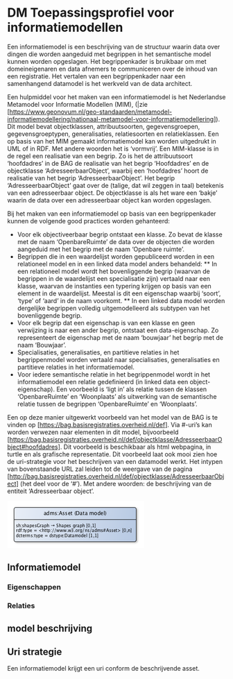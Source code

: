 # DM Toepassingsprofiel voor informatiemodellen


Een informatiemodel is een beschrijving van de structuur waarin data over dingen die worden aangeduid met begrippen in het semantische model kunnen worden opgeslagen. Het begrippenkader is bruikbaar om met domeineigenaren en data afnemers te communiceren over de inhoud van een registratie. Het vertalen van een begrippenkader naar een samenhangend datamodel is het werkveld van de data architect.

Een hulpmiddel voor het maken van een informatiemodel is het Nederlandse Metamodel voor Informatie Modellen (MIM), (|zie [https://www.geonovum.nl/geo-standaarden/metamodel-informatiemodellering/nationaal-metamodel-voor-informatiemodellering]). Dit model bevat objectklassen, attribuutsoorten, gegevensgroepen, gegevensgroeptypen, generalisaties, relatiesoorten en relatieklassen. Een op basis van het MIM gemaakt informatiemodel kan worden uitgedrukt in UML of in RDF. Met andere woorden het is ‘vormvrij’. Een MIM-klasse is in de regel een realisatie van een begrip. Zo is het de attribuutsoort ‘hoofdadres’ in de BAG de realisatie van het begrip ‘Hoofdadres’ en de objectklasse ‘AdresseerbaarObject’, waarbij een ‘hoofdadres’ hoort de realisatie van het begrip ‘AdresseerbaarObject’. Het begrip ‘AdresseerbaarObject’ gaat over de (talige, dat wil zeggen in taal) betekenis van een adresseerbaar object. De objectklasse is als het ware een ‘bakje’ waarin de data over een adresseerbaar object kan worden opgeslagen.

Bij het maken van een informatiemodel op basis van een begrippenkader kunnen de volgende good practices worden gehanteerd:
* Voor elk objectiveerbaar begrip ontstaat een klasse. Zo bevat de klasse met de naam ‘OpenbareRuimte’ de data over de objecten die worden aangeduid met het begrip met de naam ‘Openbare ruimte’.
* Begrippen die in een waardelijst worden gepubliceerd worden in een relationeel model en in een linked data model anders behandeld:
** In een relationeel model wordt het bovenliggende begrip (waarvan de begrippen in de waardelijst een specialisatie zijn) vertaald naar een klasse, waarvan de instanties een typering krijgen op basis van een element in de waardelijst. Meestal is dit een eigenschap waarbij ‘soort’, ‘type’ of ‘aard’ in de naam voorkomt.
** In een linked data model worden dergelijke begrippen volledig uitgemodelleerd als subtypen van het bovenliggende begrip.
* Voor elk begrip dat een eigenschap is van een klasse en geen verwijzing is naar een ander begrip, ontstaat een data-eigenschap. Zo representeert de eigenschap met de naam ‘bouwjaar’ het begrip met de naam ‘Bouwjaar’.
* Specialisaties, generalisaties, en partitieve relaties in het begrippenmodel worden vertaald naar specialisaties, generalisaties en partitieve relaties in het informatiemodel.
* Voor iedere semantische relatie in het begrippenmodel wordt in het informatiemodel een relatie gedefinieerd (in linked data een object-eigenschap). Een voorbeeld is ‘ligt in’ als relatie tussen de klassen ‘OpenbareRuimte’ en ‘Woonplaats’ als uitwerking van de semantische relatie tussen de begrippen ‘OpenbareRuimte’ en ‘Woonplaats’.

Een op deze manier uitgewerkt voorbeeld van het model van de BAG is te vinden op [https://bag.basisregistraties.overheid.nl/def]. Via #-uri’s kan worden verwezen naar elementen in dit model, bijvoorbeeld [https://bag.basisregistraties.overheid.nl/def/objectklasse/AdresseerbaarObject#hoofdadres]. Dit voorbeeld is beschikbaar als html webpagina, in turtle en als grafische representatie. Dit voorbeeld laat ook mooi zien hoe de uri-strategie voor het beschrijven van een datamodel werkt. Het intypen van bovenstaande URL zal leiden tot de weergave van de pagina [http://bag.basisregistraties.overheid.nl/def/objectklasse/AdresseerbaarObject] (het deel voor de ‘#’). Met andere woorden: de beschrijving van de entiteit ‘Adresseerbaar object’.


![](dm-ap-sc.png)

## Informatiemodel


### Eigenschappen


### Relaties


## model beschrijving


## Uri strategie


Een informatiemodel krijgt een uri conform de beschrijvende asset.


